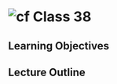 ![cf](http://i.imgur.com/7v5ASc8.png) Class 38
=====================================

## Learning Objectives

## Lecture Outline
